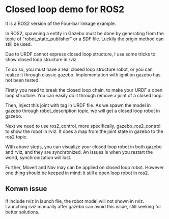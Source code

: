 # Closed loop demo for ROS2

It is a ROS2 version of the Four-bar linkage example.

In ROS2, spawning a entity in Gazebo must be done by generating from the topic of "robot_state_publisher" or a SDF file. Luckily the origin method can still be used.



Due to URDF cannot express closed loop structure, I use some tricks to show closed loop structure in rviz.

To do so, you must have a real closed loop structure robot, or you can realize it through classic gazebo. Implementation with ignition gazebo has not been tested.

Firstly you need to break the closed loop chain, to make your URDF a open loop structure. You can easily do it through remove a joint of a closed loop.

Then, Inject this joint with <gazebo> tag in URDF file. As we spawn the model in gazebo through robot_description topic, we will get a closed loop robot in gazebo.

Next we need to use ros2_control, more specifically, gazebo_ros2_control to show the robot in rviz. It does a map from the joint state in gazebo to the ros2 topic.

With above steps, you can visualize your closed loop robot in both gazebo and rviz, and they are synchronized. An issues is when you restart the world, synchronization will lost.

Further, Moveit and Nav may can be applied on closed loop robot. However one thing should be keeped in mind: it still a open loop robot in ros2. 
  
## Konwn issue
If include rviz in launch file, the robot model will not shown in rviz. Launching rviz manually after gazebo can avoid this issue, still seeking for better solutions.
